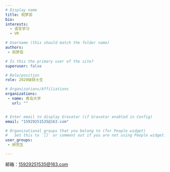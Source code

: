 ```yaml
---
# Display name
title: 祝梦蕊
bio: 
interests:
  - 语言学习
  - VR

# Username (this should match the folder name)
authors:
 - 祝梦蕊

# Is this the primary user of the site?
superuser: false

# Role/position
role: 2020级硕士生

# Organizations/Affiliations
organizations:
 - name: 青岛大学
   url: ""


# Enter email to display Gravatar (if Gravatar enabled in Config)
email: "15929251535@163.com"

# Organizational groups that you belong to (for People widget)
#   Set this to `[]` or comment out if you are not using People widget.
user_groups:
 - 研究生

---
```




邮箱：15929251535@163.com
